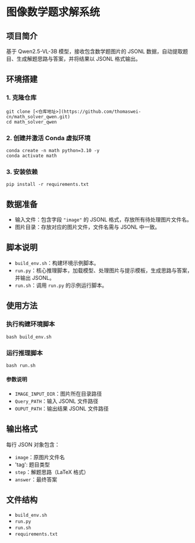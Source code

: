 # 图像数学题求解系统

## 项目简介
基于 Qwen2.5-VL-3B 模型，接收包含数学题图片的 JSONL 数据，自动提取题目、生成解题思路与答案，并将结果以 JSONL 格式输出。

## 环境搭建

### 1. 克隆仓库
```shell
git clone [<仓库地址>](https://github.com/thomaswei-cn/math_solver_qwen.git)
cd math_solver_qwen
```

### 2. 创建并激活 Conda 虚拟环境
```shell
conda create -n math python=3.10 -y
conda activate math
```

### 3. 安装依赖
```shell
pip install -r requirements.txt
```

## 数据准备
- 输入文件：包含字段 `"image"` 的 JSONL 格式，存放所有待处理图片文件名。
- 图片目录：存放对应的图片文件，文件名需与 JSONL 中一致。

## 脚本说明

- `build_env.sh`：构建环境示例脚本。
- `run.py`：核心推理脚本，加载模型、处理图片与提示模板，生成思路与答案，并输出 JSONL。
- `run.sh`：调用 `run.py` 的示例运行脚本。

## 使用方法

### 执行构建环境脚本
```shell
bash build_env.sh
```

### 运行推理脚本
```shell
bash run.sh
```

#### 参数说明
- `IMAGE_INPUT_DIR`：图片所在目录路径
- `Query_PATH`：输入 JSONL 文件路径
- `OUPUT_PATH`：输出结果 JSONL 文件路径

## 输出格式
每行 JSON 对象包含：
- `image`：原图片文件名  
- 'tag': 题目类型
- `step`：解题思路（LaTeX 格式）
- `answer`：最终答案  

## 文件结构
- `build_env.sh`  
- `run.py`  
- `run.sh`  
- `requirements.txt`  

